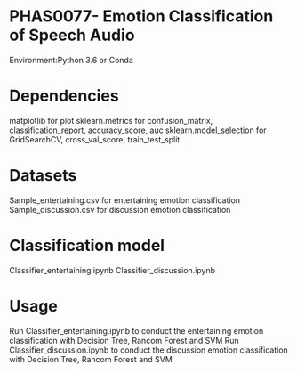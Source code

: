 # PHAS0077- Emotion Classification of Speech Audio

Environment:Python 3.6 or Conda 

# Dependencies
matplotlib for plot
sklearn.metrics for confusion_matrix, classification_report, accuracy_score, auc
sklearn.model_selection for GridSearchCV, cross_val_score, train_test_split

# Datasets
Sample_entertaining.csv for entertaining emotion classification
Sample_discussion.csv for discussion emotion classification

# Classification model
Classifier_entertaining.ipynb
Classifier_discussion.ipynb

# Usage
Run Classifier_entertaining.ipynb to conduct the entertaining emotion classification with Decision Tree, Rancom Forest and SVM
Run Classifier_discussion.ipynb to conduct the discussion emotion classification with Decision Tree, Rancom Forest and SVM
